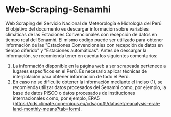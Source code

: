 # Web-Scraping-Senamhi
Web Scraping del Servicio Nacional de Meteorología e Hidrología del Perú
El objetivo del documento es descargar información sobre variables climáticas de las Estaciones Convencionales con recepción de datos en tiempo real del Senamhi.
El mismo código puede ser utilizado para obtener información de las "Estaciones Convencionales con recepción de datos en tiempo diferido" y "Estaciones automáticas".
Antes de descargar la información, se recomienda tener en cuenta los siguientes comentarios:
1) La información disponible en la página web a ser scrapeada pertenece a lugares específicos en el Perú. Es necesario aplicar técnicas de interpolación para 
obtener información de todo el Perú.
2) En caso no se dificulte obtener la información mediante el inciso (1), se recomienda utilizar datos procesados del Senamhi como, por ejemplo, la base de datos PISCO
o datos procesados de instituciones internacionales como, por ejemplo, ERA5 (https://cds.climate.copernicus.eu/cdsapp#!/dataset/reanalysis-era5-land-monthly-means?tab=form).

